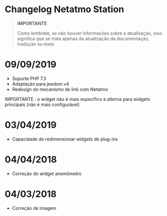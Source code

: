 # Changelog Netatmo Station

>**IMPORTANTE**
>
>Como lembrete, se não houver informações sobre a atualização, isso significa que se trata apenas da atualização da documentação, tradução ou texto

# 09/09/2019

- Suporte PHP 7.3
- Adaptação para jeedom v4
- Redesign do mecanismo de link com Netatmo

IMPORTANTE : o widget não é mais específico e alterna para widgets principais (não é mais configurável)

# 03/04/2019

- Capacidade de redimensionar widgets de plug-ins

# 04/04/2018

- Correção do widget anemômetro

# 04/03/2018

- Correção de imagem
